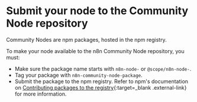 # Submit your node to the Community Node repository

Community Nodes are npm packages, hosted in the npm registry.

To make your node available to the n8n Community Node repository, you must:

* Make sure the package name starts with `n8n-node-` or `@scope/n8n-node-`.
* Tag your package with `n8n-community-node-package`.
* Submit the package to the npm registry. Refer to npm's documentation on [Contributing packages to the registry](https://docs.npmjs.com/packages-and-modules/contributing-packages-to-the-registry){:target=_blank .external-link} for more information.